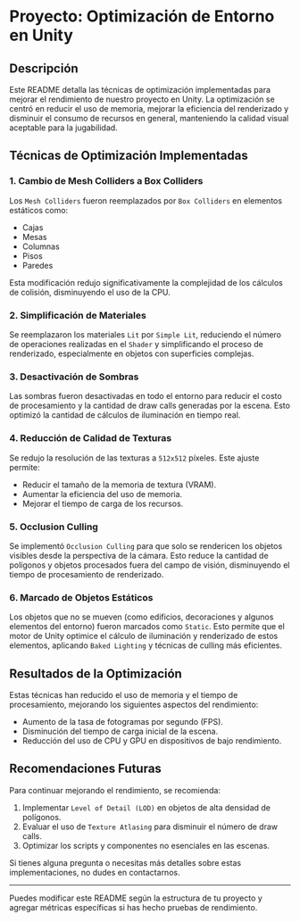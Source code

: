 # Proyecto: **Optimización de Entorno en Unity**

## Descripción
Este README detalla las técnicas de optimización implementadas para mejorar el rendimiento de nuestro proyecto en Unity. La optimización se centró en reducir el uso de memoria, mejorar la eficiencia del renderizado y disminuir el consumo de recursos en general, manteniendo la calidad visual aceptable para la jugabilidad.

## Técnicas de Optimización Implementadas

### 1. **Cambio de Mesh Colliders a Box Colliders**
Los `Mesh Colliders` fueron reemplazados por `Box Colliders` en elementos estáticos como:
- Cajas
- Mesas
- Columnas
- Pisos
- Paredes

Esta modificación redujo significativamente la complejidad de los cálculos de colisión, disminuyendo el uso de la CPU.

### 2. **Simplificación de Materiales**
Se reemplazaron los materiales `Lit` por `Simple Lit`, reduciendo el número de operaciones realizadas en el `Shader` y simplificando el proceso de renderizado, especialmente en objetos con superficies complejas.

### 3. **Desactivación de Sombras**
Las sombras fueron desactivadas en todo el entorno para reducir el costo de procesamiento y la cantidad de draw calls generadas por la escena. Esto optimizó la cantidad de cálculos de iluminación en tiempo real.

### 4. **Reducción de Calidad de Texturas**
Se redujo la resolución de las texturas a `512x512` píxeles. Este ajuste permite:
- Reducir el tamaño de la memoria de textura (VRAM).
- Aumentar la eficiencia del uso de memoria.
- Mejorar el tiempo de carga de los recursos.

### 5. **Occlusion Culling**
Se implementó `Occlusion Culling` para que solo se rendericen los objetos visibles desde la perspectiva de la cámara. Esto reduce la cantidad de polígonos y objetos procesados fuera del campo de visión, disminuyendo el tiempo de procesamiento de renderizado.

### 6. **Marcado de Objetos Estáticos**
Los objetos que no se mueven (como edificios, decoraciones y algunos elementos del entorno) fueron marcados como `Static`. Esto permite que el motor de Unity optimice el cálculo de iluminación y renderizado de estos elementos, aplicando `Baked Lighting` y técnicas de culling más eficientes.

## Resultados de la Optimización
Estas técnicas han reducido el uso de memoria y el tiempo de procesamiento, mejorando los siguientes aspectos del rendimiento:
- Aumento de la tasa de fotogramas por segundo (FPS).
- Disminución del tiempo de carga inicial de la escena.
- Reducción del uso de CPU y GPU en dispositivos de bajo rendimiento.

## Recomendaciones Futuras
Para continuar mejorando el rendimiento, se recomienda:
1. Implementar `Level of Detail (LOD)` en objetos de alta densidad de polígonos.
2. Evaluar el uso de `Texture Atlasing` para disminuir el número de draw calls.
3. Optimizar los scripts y componentes no esenciales en las escenas.

Si tienes alguna pregunta o necesitas más detalles sobre estas implementaciones, no dudes en contactarnos.

---

Puedes modificar este README según la estructura de tu proyecto y agregar métricas específicas si has hecho pruebas de rendimiento.
